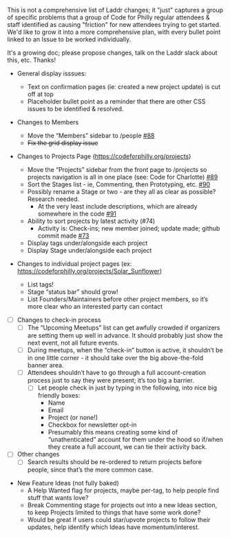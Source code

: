 

This is not a comprehensive list of Laddr changes; it "just" captures a group of specific problems that a group of Code for Philly regular attendees & staff identified as causing "friction" for new attendees trying to get started.
We'd like to grow it into a more comprehensive plan, with every bullet point linked to an Issue to be worked individually.

It's a growing doc; please propose changes, talk on the Laddr slack about this, etc. Thanks!


* General display isssues:
   * Text on confirmation pages (ie: created a new project update) is cut off at top
    * Placeholder bullet point as a reminder that there are other CSS issues to be identified & resolved.

* Changes to Members
    * Move the “Members” sidebar to /people [#88](https://github.com/CfABrigadePhiladelphia/laddr/issues/88)
    * ~~Fix the grid display issue~~
     
* Changes to Projects Page (https://codeforphilly.org/projects)
     * Move the “Projects” sidebar from the front page to /projects so projects navigation is all in one place (see: Code for Charlotte) [#89](https://github.com/CfABrigadePhiladelphia/laddr/issues/89)
     * Sort the Stages list - ie, Commenting, then Prototyping, etc. [#90](https://github.com/CfABrigadePhiladelphia/laddr/issues/90)
     * Possibly rename a Stage or two - are they all as clear as possible? Research needed.
          * At the very least include descriptions, which are already somewhere in the code [#91](https://github.com/CfABrigadePhiladelphia/laddr/issues/91) 
     * Ability to sort projects by latest activity (#74)
        * Activity is: Check-ins; new member joined; update made; github commit made [#73](https://github.com/CfABrigadePhiladelphia/laddr/issues/73)
     * Display tags under/alongside each project 
     * Display Stage under/alongside each project


* Changes to individual project pages (ex: https://codeforphilly.org/projects/Solar_Sunflower)
     * List tags!
     * Stage “status bar” should grow!
     * List Founders/Maintainers before other project members, so it’s more clear who an interested party can contact

- [ ] Changes to check-in process
     - [ ] The “Upcoming Meetups” list can get awfully crowded if organizers are setting them up well in advance. It should probably just show the next event, not all future events.
     - [ ] During meetups, when the “check-in” button is active, it shouldn’t be in one little corner - it should take over the big above-the-fold banner area.
     - [ ] Attendees shouldn’t have to go through a full account-creation process just to say they were present; it’s too big a barrier.
          - [ ] Let people check in just by typing in the following, into nice big friendly boxes:
               * Name
               * Email
               * Project (or none!)
               * Checkbox for newsletter opt-in
            * Presumably this means creating some kind of “unathenticated” account for them under the hood so if/when they create a full account, we can tie their activity back.

- [ ] Other changes
     - [ ] Search results should be re-ordered to return projects before people, since that’s the more common case.

* New Feature Ideas (not fully baked)
     * A Help Wanted flag for projects, maybe per-tag, to help people find stuff that wants love?
     * Break Commenting stage for projects out into a new Ideas section, to keep Projects limited to things that have some work done?
     * Would be great if users could star/upvote projects to follow their updates, help identify which Ideas have momentum/interest.
